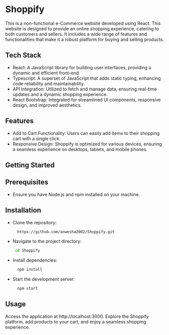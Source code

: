 # Shoppify

This is a non-functional e-Commerce website developed using React. This website is designed to provide an online shopping experience, catering to both customers and sellers. It includes a wide range of features and functionalities that make it a robust platform for buying and selling products.

## Tech Stack

  - React: A JavaScript library for building user interfaces, providing a dynamic and efficient front-end.
  - Typescript: A superset of JavaScript that adds static typing, enhancing code reliability and maintainability.
  - API Integration: Utilized to fetch and manage data, ensuring real-time updates and a dynamic shopping experience.
  - React Bootstrap: Integrated for streamlined UI components, responsive design, and improved aesthetics.

## Features

  - Add to Cart Functionality: Users can easily add items to their shopping cart with a single click.
  - Responsive Design: Shoppify is optimized for various devices, ensuring a seamless experience on desktops, tablets, and mobile phones.

## Getting Started

## Prerequisites
 - Ensure you have Node.js and npm installed on your machine.
## Installation
 - Clone the repository:
   
    ```bash
      https://github.com/anwesha2002/Shoppify.git
 - Navigate to the project directory:

     ```bash
      cd Shoppify
 - Install dependencies:

     ```bash
       npm install
 - Start the development server:

     ```bash
       npm start
  
## Usage

Access the application at http://localhost:3000.
Explore the Shoppify platform, add products to your cart, and enjoy a seamless shopping experience.
